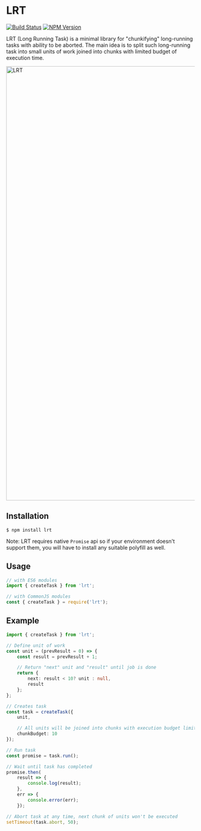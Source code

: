 # LRT
[![Build Status](https://img.shields.io/travis/dfilatov/lrt/master.svg?style=flat-square)](https://travis-ci.org/dfilatov/lrt/branches)
[![NPM Version](https://img.shields.io/npm/v/lrt.svg?style=flat-square)](https://www.npmjs.com/package/lrt)

LRT (Long Running Task) is a minimal library for "chunkifying" long-running tasks with ability to be aborted.
The main idea is to split such long-running task into small units of work joined into chunks with limited budget of execution time.

<img width="1158" alt="LRT" src="https://user-images.githubusercontent.com/67957/59919291-b6a2b100-942f-11e9-96c1-20f330d53f67.png">


## Installation
```
$ npm install lrt
```
Note: LRT requires native `Promise` api so if your environment doesn't support them, you will have to install any suitable polyfill as well.

## Usage
```ts
// with ES6 modules
import { createTask } from 'lrt';

// with CommonJS modules
const { createTask } = require('lrt');
```

## Example
```ts
import { createTask } from 'lrt';

// Define unit of work
const unit = (prevResult = 0) => {
    const result = prevResult + 1;

    // Return "next" unit and "result" until job is done
    return {
        next: result < 10? unit : null,
        result
    };
};

// Creates task
const task = createTask({
    unit,

    // All units will be joined into chunks with execution budget limited to 10ms
    chunkBudget: 10
});

// Run task
const promise = task.run();

// Wait until task has completed
promise.then(
    result => {
        console.log(result);
    },
    err => {
        console.error(err);
    });

// Abort task at any time, next chunk of units won't be executed
setTimeout(task.abort, 50);
```
